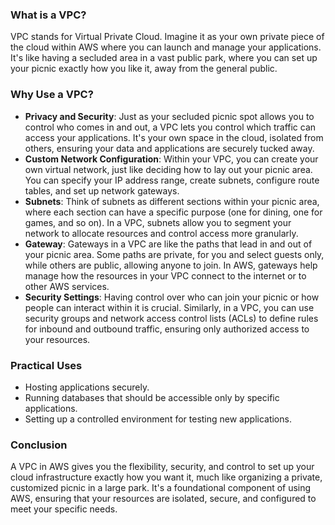 ### What is a VPC?

VPC stands for Virtual Private Cloud. Imagine it as your own private piece of the cloud within AWS where you can launch and manage your applications. It's like having a secluded area in a vast public park, where you can set up your picnic exactly how you like it, away from the general public.

### Why Use a VPC?

- **Privacy and Security**: Just as your secluded picnic spot allows you to control who comes in and out, a VPC lets you control which traffic can access your applications. It's your own space in the cloud, isolated from others, ensuring your data and applications are securely tucked away.
- **Custom Network Configuration**: Within your VPC, you can create your own virtual network, just like deciding how to lay out your picnic area. You can specify your IP address range, create subnets, configure route tables, and set up network gateways.
- **Subnets**: Think of subnets as different sections within your picnic area, where each section can have a specific purpose (one for dining, one for games, and so on). In a VPC, subnets allow you to segment your network to allocate resources and control access more granularly.
- **Gateway**: Gateways in a VPC are like the paths that lead in and out of your picnic area. Some paths are private, for you and select guests only, while others are public, allowing anyone to join. In AWS, gateways help manage how the resources in your VPC connect to the internet or to other AWS services.
- **Security Settings**: Having control over who can join your picnic or how people can interact within it is crucial. Similarly, in a VPC, you can use security groups and network access control lists (ACLs) to define rules for inbound and outbound traffic, ensuring only authorized access to your resources.

### Practical Uses

- Hosting applications securely.
- Running databases that should be accessible only by specific applications.
- Setting up a controlled environment for testing new applications.

### Conclusion

A VPC in AWS gives you the flexibility, security, and control to set up your cloud infrastructure exactly how you want it, much like organizing a private, customized picnic in a large park. It's a foundational component of using AWS, ensuring that your resources are isolated, secure, and configured to meet your specific needs.
